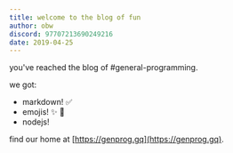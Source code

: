 ```yaml
---
title: welcome to the blog of fun
author: obw
discord: 97707213690249216
date: 2019-04-25
---
```


you've reached the blog of #general-programming.

we got:

* markdown! :white_check_mark:
* emojis! :sparkles: :tada:
* nodejs!

find our home at [https://genprog.gq](https://genprog.gq).
